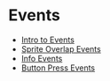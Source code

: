 # Events

* [Intro to Events](/courses/csintro2/events/intro)
* [Sprite Overlap Events](/courses/csintro2/events/overlap)
* [Info Events](/courses/csintro2/events/info)
* [Button Press Events](/courses/csintro2/events/buttons)